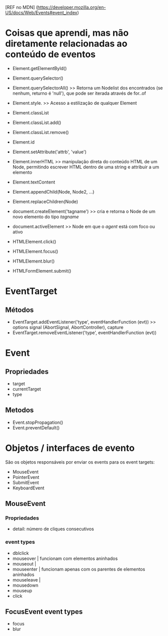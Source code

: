 [REF no MDN] (https://developer.mozilla.org/en-US/docs/Web/Events#event_index)

# Coisas que aprendi, mas não diretamente relacionadas ao conteúdo de eventos
- Element.getElementById()
- Element.querySelector()
- Element.querySelectorAll() >> Retorna um Nodelist dos encontrados (se nenhum, returno é 'null'), que pode ser iterada através de for..of
- Element.style. >> Acesso a estilização de qualquer Element

- Element.classList
- Element.classList.add()
- Element.classList.remove()
- Element.id
- Element.setAttribute('attrb', 'value')

- Element.innerHTML >> manipulação direta do conteúdo HTML de um Node, permitindo escrever HTML dentro de uma string e attribuir a um elemento
- Element.textContent

- Element.appendChild(Node, Node2, ...)
- Element.replaceChildren(Node)
- document.createElement('tagname') >> cria e retorna o Node de um novo elemento do tipo _tagname_
- document.activeElement >> Node em que o _agent_ está com foco ou ativo

- HTMLElement.click()
- HTMLElement.focus()
- HTMLElement.blur()

- HTMLFormElement.submit()

# EventTarget
## Métodos
- EventTarget.addEventListener('type', eventHandlerFunction (evt)) >> options signal (AbortSignal, AbortController), capture
- EventTarget.removeEventListener('type', eventHandlerFunction (evt))

# Event
## Propriedades
- target
- currentTarget
- type

## Metodos
- Event.stopPropagation()
- Event.preventDefault()

# Objetos / interfaces de evento
São os objetos responsáveis por enviar os events para os event targets:
- MouseEvent
- PointerEvent
- SubmitEvent
- KeyboardEvent

## MouseEvent 
### Propriedades
- detail: número de cliques consecutivos

### event types
- dblclick
- mouseover | funcionam com elementos aninhados
- mouseout  |
- mouseenter | funcionam apenas com os parentes de elementos aninhados
- mouseleave |
- mousedown
- mouseup
- click

## FocusEvent event types
- focus
- blur